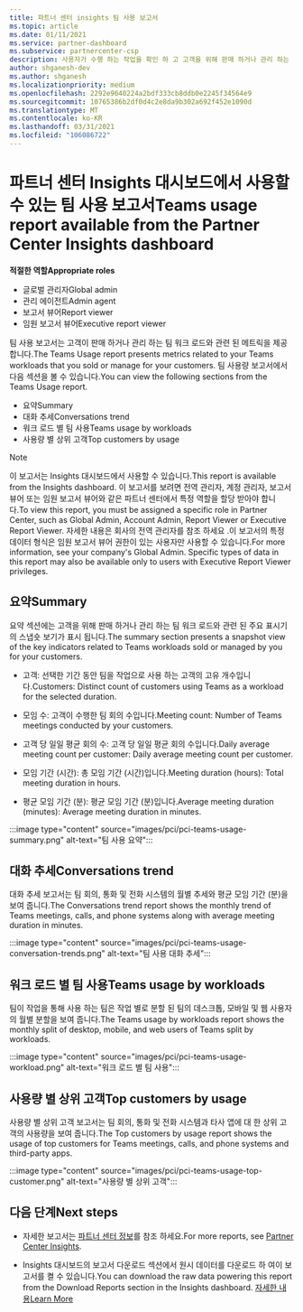 ```yaml
---
title: 파트너 센터 insights 팀 사용 보고서
ms.topic: article
ms.date: 01/11/2021
ms.service: partner-dashboard
ms.subservice: partnercenter-csp
description: 사용자가 수행 하는 작업을 확인 하 고 고객을 위해 판매 하거나 관리 하는 팀 구독 사용과 관련 하 여 개선할 수 있는 위치를 확인 합니다.
author: shganesh-dev
ms.author: shganesh
ms.localizationpriority: medium
ms.openlocfilehash: 2292e9640224a2bdf333cb8ddb0e2245f34564e9
ms.sourcegitcommit: 10765386b2df0d4c2e8da9b302a692f452e1090d
ms.translationtype: MT
ms.contentlocale: ko-KR
ms.lasthandoff: 03/31/2021
ms.locfileid: "106086722"
---
```

# <a name="teams-usage-report-available-from-the-partner-center-insights-dashboard"></a><span data-ttu-id="e0166-103">파트너 센터 Insights 대시보드에서 사용할 수 있는 팀 사용 보고서</span><span class="sxs-lookup"><span data-stu-id="e0166-103">Teams usage report available from the Partner Center Insights dashboard</span></span>

<span data-ttu-id="e0166-104">**적절한 역할**</span><span class="sxs-lookup"><span data-stu-id="e0166-104">**Appropriate roles**</span></span>

- <span data-ttu-id="e0166-105">글로벌 관리자</span><span class="sxs-lookup"><span data-stu-id="e0166-105">Global admin</span></span>
- <span data-ttu-id="e0166-106">관리 에이전트</span><span class="sxs-lookup"><span data-stu-id="e0166-106">Admin agent</span></span>
- <span data-ttu-id="e0166-107">보고서 뷰어</span><span class="sxs-lookup"><span data-stu-id="e0166-107">Report viewer</span></span>
- <span data-ttu-id="e0166-108">임원 보고서 뷰어</span><span class="sxs-lookup"><span data-stu-id="e0166-108">Executive report viewer</span></span>

<span data-ttu-id="e0166-109">팀 사용 보고서는 고객이 판매 하거나 관리 하는 팀 워크 로드와 관련 된 메트릭을 제공 합니다.</span><span class="sxs-lookup"><span data-stu-id="e0166-109">The Teams Usage report presents metrics related to your Teams workloads that you sold or manage for your customers.</span></span> <span data-ttu-id="e0166-110">팀 사용량 보고서에서 다음 섹션을 볼 수 있습니다.</span><span class="sxs-lookup"><span data-stu-id="e0166-110">You can view the following sections from the Teams Usage report.</span></span>

- <span data-ttu-id="e0166-111">요약</span><span class="sxs-lookup"><span data-stu-id="e0166-111">Summary</span></span>
- <span data-ttu-id="e0166-112">대화 추세</span><span class="sxs-lookup"><span data-stu-id="e0166-112">Conversations trend</span></span>
- <span data-ttu-id="e0166-113">워크 로드 별 팀 사용</span><span class="sxs-lookup"><span data-stu-id="e0166-113">Teams usage by workloads</span></span>
- <span data-ttu-id="e0166-114">사용량 별 상위 고객</span><span class="sxs-lookup"><span data-stu-id="e0166-114">Top customers by usage</span></span>

 > [!NOTE]
 > <span data-ttu-id="e0166-115">이 보고서는 Insights 대시보드에서 사용할 수 있습니다.</span><span class="sxs-lookup"><span data-stu-id="e0166-115">This report is available from the Insights dashboard.</span></span> <span data-ttu-id="e0166-116">이 보고서를 보려면 전역 관리자, 계정 관리자, 보고서 뷰어 또는 임원 보고서 뷰어와 같은 파트너 센터에서 특정 역할을 할당 받아야 합니다.</span><span class="sxs-lookup"><span data-stu-id="e0166-116">To view this report, you must be assigned a specific role in Partner Center, such as Global Admin, Account Admin, Report Viewer or Executive Report Viewer.</span></span> <span data-ttu-id="e0166-117">자세한 내용은 회사의 전역 관리자를 참조 하세요 .이 보고서의 특정 데이터 형식은 임원 보고서 뷰어 권한이 있는 사용자만 사용할 수 있습니다.</span><span class="sxs-lookup"><span data-stu-id="e0166-117">For more information, see your company's Global Admin. Specific types of data in this report may also be available only to users with Executive Report Viewer privileges.</span></span>

## <a name="summary"></a><span data-ttu-id="e0166-118">요약</span><span class="sxs-lookup"><span data-stu-id="e0166-118">Summary</span></span>

<span data-ttu-id="e0166-119">요약 섹션에는 고객을 위해 판매 하거나 관리 하는 팀 워크 로드와 관련 된 주요 표시기의 스냅숏 보기가 표시 됩니다.</span><span class="sxs-lookup"><span data-stu-id="e0166-119">The summary section presents a snapshot view of the key indicators related to Teams workloads sold or managed by you for your customers.</span></span>  

- <span data-ttu-id="e0166-120">고객: 선택한 기간 동안 팀을 작업으로 사용 하는 고객의 고유 개수입니다.</span><span class="sxs-lookup"><span data-stu-id="e0166-120">Customers: Distinct count of customers using Teams as a workload for the selected duration.</span></span>

- <span data-ttu-id="e0166-121">모임 수: 고객이 수행한 팀 회의 수입니다.</span><span class="sxs-lookup"><span data-stu-id="e0166-121">Meeting count: Number of Teams meetings conducted by your customers.</span></span>

- <span data-ttu-id="e0166-122">고객 당 일일 평균 회의 수: 고객 당 일일 평균 회의 수입니다.</span><span class="sxs-lookup"><span data-stu-id="e0166-122">Daily average meeting count per customer: Daily average meeting count per customer.</span></span> 

- <span data-ttu-id="e0166-123">모임 기간 (시간): 총 모임 기간 (시간)입니다.</span><span class="sxs-lookup"><span data-stu-id="e0166-123">Meeting duration (hours): Total meeting duration in hours.</span></span> 

- <span data-ttu-id="e0166-124">평균 모임 기간 (분): 평균 모임 기간 (분)입니다.</span><span class="sxs-lookup"><span data-stu-id="e0166-124">Average meeting duration (minutes): Average meeting duration in minutes.</span></span> 

:::image type="content" source="images/pci/pci-teams-usage-summary.png" alt-text="팀 사용 요약":::

## <a name="conversations-trend"></a><span data-ttu-id="e0166-126">대화 추세</span><span class="sxs-lookup"><span data-stu-id="e0166-126">Conversations trend</span></span>

<span data-ttu-id="e0166-127">대화 추세 보고서는 팀 회의, 통화 및 전화 시스템의 월별 추세와 평균 모임 기간 (분)을 보여 줍니다.</span><span class="sxs-lookup"><span data-stu-id="e0166-127">The Conversations trend report shows the monthly trend of Teams meetings, calls, and phone systems along with average meeting duration in minutes.</span></span>

:::image type="content" source="images/pci/pci-teams-usage-conversation-trends.png" alt-text="팀 사용 대화 추세":::

## <a name="teams-usage-by-workloads"></a><span data-ttu-id="e0166-129">워크 로드 별 팀 사용</span><span class="sxs-lookup"><span data-stu-id="e0166-129">Teams usage by workloads</span></span>

<span data-ttu-id="e0166-130">팀이 작업을 통해 사용 하는 팀은 작업 별로 분할 된 팀의 데스크톱, 모바일 및 웹 사용자의 월별 분할을 보여 줍니다.</span><span class="sxs-lookup"><span data-stu-id="e0166-130">The Teams usage by workloads report shows the monthly split of desktop, mobile, and web users of Teams split by workloads.</span></span>

:::image type="content" source="images/pci/pci-teams-usage-workload.png" alt-text="워크 로드 별 팀 사용":::

## <a name="top-customers-by-usage"></a><span data-ttu-id="e0166-132">사용량 별 상위 고객</span><span class="sxs-lookup"><span data-stu-id="e0166-132">Top customers by usage</span></span>

<span data-ttu-id="e0166-133">사용량 별 상위 고객 보고서는 팀 회의, 통화 및 전화 시스템과 타사 앱에 대 한 상위 고객의 사용량을 보여 줍니다.</span><span class="sxs-lookup"><span data-stu-id="e0166-133">The Top customers by usage report shows the usage of top customers for Teams meetings, calls, and phone systems and third-party apps.</span></span>

:::image type="content" source="images/pci/pci-teams-usage-top-customer.png" alt-text="사용량 별 상위 고객":::

## <a name="next-steps"></a><span data-ttu-id="e0166-135">다음 단계</span><span class="sxs-lookup"><span data-stu-id="e0166-135">Next steps</span></span>

- <span data-ttu-id="e0166-136">자세한 보고서는 [파트너 센터 정보](partner-center-insights.md)를 참조 하세요.</span><span class="sxs-lookup"><span data-stu-id="e0166-136">For more reports, see [Partner Center Insights](partner-center-insights.md).</span></span>

- <span data-ttu-id="e0166-137">Insights 대시보드의 보고서 다운로드 섹션에서 원시 데이터를 다운로드 하 여이 보고서를 켤 수 있습니다.</span><span class="sxs-lookup"><span data-stu-id="e0166-137">You can download the raw data powering this report from the Download Reports section in the Insights dashboard.</span></span> [<span data-ttu-id="e0166-138">자세한 내용</span><span class="sxs-lookup"><span data-stu-id="e0166-138">Learn More</span></span>](pci-download-reports.md) 
